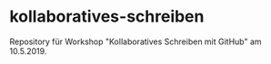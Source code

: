 # kollaboratives-schreiben
Repository für Workshop "Kollaboratives Schreiben mit GitHub" am 10.5.2019.
